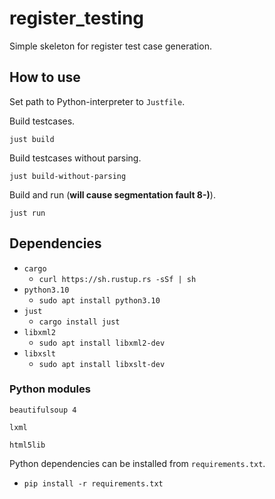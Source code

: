 # register_testing

Simple skeleton for register test case generation.

## How to use

Set path to Python-interpreter to `Justfile`.

Build testcases.

`just build`

Build testcases without parsing.

`just build-without-parsing`

Build and run (**will cause segmentation fault 8-)**).

`just run`

## Dependencies

- `cargo`
    - `curl https://sh.rustup.rs -sSf | sh`
- `python3.10`
    - `sudo apt install python3.10`
- `just`
    - `cargo install just`
- `libxml2`
    - `sudo apt install libxml2-dev`
- `libxslt`
    - `sudo apt install libxslt-dev`

### Python modules

`beautifulsoup 4`

`lxml`

`html5lib`

Python dependencies can be installed from `requirements.txt`.

- `pip install -r requirements.txt`

